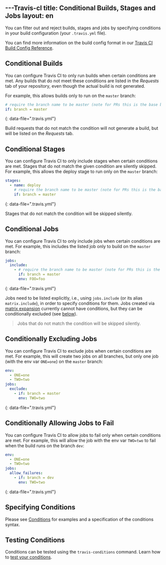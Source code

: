 ---Travis-cl
title: Conditional Builds, Stages and Jobs
layout: en
---

You can filter out and reject builds, stages and jobs by specifying conditions in your build configuration (your `.travis.yml` file).

You can find more information on the build config format in our [Travis CI Build Config Reference](https://config.travis-ci.com/ref/job/if/condition).

## Conditional Builds

You can configure Travis CI to only run builds when certain conditions are met. Any builds that do not meet these conditions are listed in the *Requests* tab of your repository, even though the actual build is not generated.

For example, this allows builds only to run on the `master` branch:

```yaml
# require the branch name to be master (note for PRs this is the base branch name)
if: branch = master
```
{: data-file=".travis.yml"}

Build requests that do not match the condition will not generate a build, but will be listed on the *Requests* tab.

## Conditional Stages

You can configure Travis CI to only include stages when certain conditions are met. Stages that do not match the given condition are silently skipped. For example, this allows the deploy stage to run only on the `master` branch:

```yaml
stages:
  - name: deploy
    # require the branch name to be master (note for PRs this is the base branch name)
    if: branch = master
```
{: data-file=".travis.yml"}

Stages that do not match the condition will be skipped silently.

## Conditional Jobs

You can configure Travis CI to only include jobs when certain conditions are met. For example, this includes the listed job only to build on the `master` branch:

```yaml
jobs:
  include:
    - # require the branch name to be master (note for PRs this is the base branch name)
      if: branch = master
      env: FOO=foo
```
{: data-file=".travis.yml"}

Jobs need to be listed explicitly, i.e., using `jobs.include` (or its alias `matrix.include`), in order to specify conditions for them. Jobs created via [matrix expansion](/user/customizing-the-build/#build-matrix) currently cannot have conditions, but they can be conditionally excluded (see [below](/#conditionally-excluding-jobs)).

> Jobs that do not match the condition will be skipped silently.

## Conditionally Excluding Jobs

You can configure Travis CI to exclude jobs when certain conditions are met. For example, this will create two jobs on all branches, but only one job (with the env var `ONE=one`) on the `master` branch:

```yaml
env:
  - ONE=one
  - TWO=two
jobs:
  exclude:
    - if: branch = master
      env: TWO=two
```
{: data-file=".travis.yml"}

## Conditionally Allowing Jobs to Fail

You can configure Travis CI to allow jobs to fail only when certain conditions are met. For example, this will allow the job with the env var `TWO=two` to fail when the build runs on the branch `dev`:

```yaml
env:
  - ONE=one
  - TWO=two
jobs:
  allow_failures:
    - if: branch = dev
      env: TWO=two
```
{: data-file=".travis.yml"}

## Specifying Conditions

Please see [Conditions](/user/conditions-v1) for examples and a specification of the conditions syntax.

## Testing Conditions

Conditions can be tested using the `travis-conditions` command. Learn how to
[test your conditions](/user/conditions-testing).
